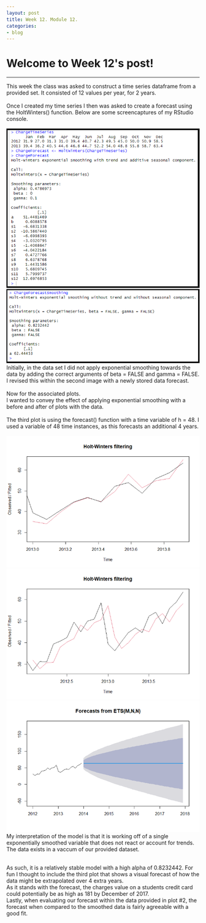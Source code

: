 ```yaml
---
layout: post
title: Week 12. Module 12.
categories:
- blog
---
```


# Welcome to Week 12's post!

---
This week the class was asked to construct a time series dataframe from a provided set. It consisted of 12 values per year, for 2 years.  
<br>
Once I created my time series I then was asked to create a forecast using the HoltWinters() function. Below are some screencaptures of my RStudio console.  
<br>
![Image](https://raw.githubusercontent.com/ScottAustinYoung/scottaustinyoung.github.io/refs/heads/master/assets/module12/rstudio.png)
![Image](https://raw.githubusercontent.com/ScottAustinYoung/scottaustinyoung.github.io/refs/heads/master/assets/module12/RstudioSmoothing.png)
Initially, in the data set I did not apply exponential smoothing towards the data by adding the correct arguments of beta = FALSE and gamma = FALSE.
<br>
I revised this within the second image with a newly stored data forecast.  
<br>
Now for the associated plots. 
<br>
I wanted to convey the effect of applying exponential smoothing with a before and after of plots with the data.
<br>  
The third plot is using the forecast() function with a time variable of h = 48. I used a variable of 48 time instances, as this forecasts an additional 4 years.
<br>  
![Image](https://raw.githubusercontent.com/ScottAustinYoung/scottaustinyoung.github.io/refs/heads/master/assets/module12/Rplot.png)
![Image](https://raw.githubusercontent.com/ScottAustinYoung/scottaustinyoung.github.io/refs/heads/master/assets/module12/Rplotsmoothing.png)
![Image](https://raw.githubusercontent.com/ScottAustinYoung/scottaustinyoung.github.io/refs/heads/master/assets/module12/rplotforecast.png)
<br>
My interpretation of the model is that it is working off of a single exponentially smoothed variable that does not react or account for trends. The data exists in a vaccum of our provided dataset.

<br>
As such, it is a relatively stable model with a high alpha of 0.8232442. For fun I thought to include the third plot that shows a visual forecast of how the data might be extrapolated over 4 extra years.

<br>
As it stands with the forecast, the charges value on a students credit card could potentially be as high as 181 by December of 2017.
<br>
Lastly, when evaluating our forecast within the data provided in plot #2, the forecast when compared to the smoothed data is fairly agreeable with a good fit.
